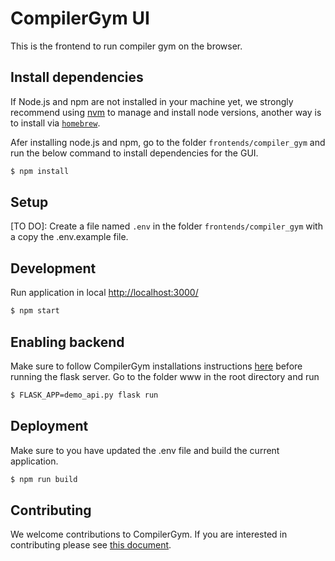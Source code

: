 # CompilerGym UI

This is the frontend to run compiler gym on the browser.

## Install dependencies
If Node.js and npm are not installed in your machine yet, we strongly recommend using [nvm](https://github.com/nvm-sh/nvm) to manage and install node versions, another way is to install via [`homebrew`](https://brew.sh/).

Afer installing node.js and npm, go to the folder `frontends/compiler_gym` and run the below command to install dependencies for the GUI.
```sh
$ npm install
```

## Setup
[TO DO]: Create a file named `.env` in the folder `frontends/compiler_gym` with a copy the .env.example file.


## Development
Run application in local [http://localhost:3000/](http://localhost:3000/)
```sh
$ npm start
```
## Enabling backend

Make sure to follow CompilerGym installations instructions [here](https://github.com/facebookresearch/CompilerGym/blob/development/INSTALL.md) before running the flask server. Go to the folder www in the root directory and run

```sh
$ FLASK_APP=demo_api.py flask run
```

## Deployment
Make sure to you have updated the .env file and build the current application.
```sh
$ npm run build
```
## Contributing

We welcome contributions to CompilerGym. If you are interested in contributing please see [this document](https://github.com/facebookresearch/CompilerGym/blob/development/CONTRIBUTING.md).
